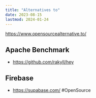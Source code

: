 ```yaml
---
title: "Alternatives to"
date: 2023-08-15
lastmod: 2024-01-24
---
```

https://www.opensourcealternative.to/

## Apache Benchmark
- https://github.com/rakyll/hey

## Firebase
- https://supabase.com/ #OpenSource
